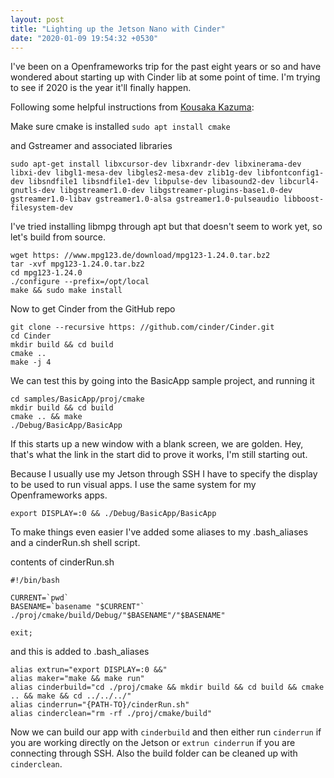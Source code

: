 ```yaml
---
layout: post
title: "Lighting up the Jetson Nano with Cinder"
date: "2020-01-09 19:54:32 +0530"
---
```


I've been on a Openframeworks trip for the past eight years or so and have wondered about starting up with Cinder lib at some point of time. I'm trying to see if 2020 is the year it'll finally happen.

Following some helpful instructions from [Kousaka Kazuma](https://note.com/kousaka_kazuma/n/n144e1fa4a1a8):

Make sure cmake is installed
```sudo apt install cmake```

and Gstreamer and associated libraries

```
sudo apt-get install libxcursor-dev libxrandr-dev libxinerama-dev libxi-dev libgl1-mesa-dev libgles2-mesa-dev zlib1g-dev libfontconfig1-dev libsndfile1 libsndfile1-dev libpulse-dev libasound2-dev libcurl4-gnutls-dev libgstreamer1.0-dev libgstreamer-plugins-base1.0-dev gstreamer1.0-libav gstreamer1.0-alsa gstreamer1.0-pulseaudio libboost-filesystem-dev
```

I've tried installing libmpg through apt but that doesn't seem to work yet, so let's build from source.

```
wget https: //www.mpg123.de/download/mpg123-1.24.0.tar.bz2
tar -xvf mpg123-1.24.0.tar.bz2
cd mpg123-1.24.0
./configure --prefix=/opt/local
make && sudo make install
```

Now to get Cinder from the GitHub repo

```
git clone --recursive https: //github.com/cinder/Cinder.git
cd Cinder
mkdir build && cd build
cmake ..
make -j 4
```

We can test this by going into the BasicApp sample project, and running it

```
cd samples/BasicApp/proj/cmake
mkdir build && cd build
cmake .. && make
./Debug/BasicApp/BasicApp
```

If this starts up a new window with a blank screen, we are golden. Hey, that's what the link in the start did to prove it works, I'm still starting out.

Because I usually use my Jetson through SSH I have to specify the display to be used to run visual apps. I use the same system for my Openframeworks apps.

```
export DISPLAY=:0 && ./Debug/BasicApp/BasicApp
```

To make things even easier I've added some aliases to my .bash_aliases and a cinderRun.sh shell script.

contents of cinderRun.sh

```
#!/bin/bash

CURRENT=`pwd`
BASENAME=`basename "$CURRENT"`
./proj/cmake/build/Debug/"$BASENAME"/"$BASENAME"

exit;
```

and this is added to .bash_aliases

```
alias extrun="export DISPLAY=:0 &&"
alias maker="make && make run"
alias cinderbuild="cd ./proj/cmake && mkdir build && cd build && cmake .. && make && cd ../../../"
alias cinderrun="{PATH-TO}/cinderRun.sh"
alias cinderclean="rm -rf ./proj/cmake/build"
```

Now we can build our app with ```cinderbuild``` and then either run ```cinderrun``` if you are working directly on the Jetson or ```extrun cinderrun``` if you are connecting through SSH. Also the build folder can be cleaned up with ```cinderclean```.
